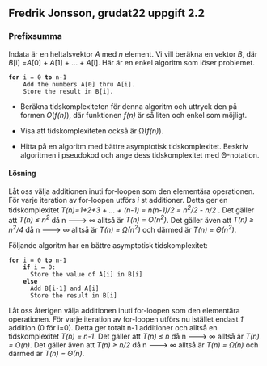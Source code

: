 ## Fredrik Jonsson, grudat22 uppgift 2.2
### Prefixsumma
Indata är en heltalsvektor <i>A</i> med <i>n</i>&nbsp;element. Vi vill beräkna en vektor <i>B</i>, där <i>B</i>[i]&nbsp;=<i>A</i>[0]&nbsp;+&nbsp;<i>A</i>[1]&nbsp;+&nbsp;...&nbsp;+&nbsp;<i>A</i>[i]. Här är en enkel algoritm som löser problemet.

<pre><code><b>for</b> i = 0 <b>to</b> n-1
    Add the numbers A[0] thru A[i].
    Store the result in B[i].
</code></pre>

- Beräkna tidskomplexiteten för denna algoritm och uttryck den på
  formen&nbsp;<i>O</i>(<i>f(n)</i>), där funktionen&nbsp;<i>f(n)</i>
  är så liten och enkel som möjligt.

- Visa att tidskomplexiteten också är &Omega;(<i>f(n)</i>).

- Hitta på en algoritm med bättre asymptotisk tidskomplexitet.
  Beskriv algoritmen i pseudokod och ange dess
  tidskomplexitet med Θ-notation.

#### Lösning
Låt oss välja additionen inuti for-loopen som den elementära operationen. 
För varje iteration av for-loopen utförs <i>i</i> st additioner. Detta ger en tidskomplexitet
<i>T(n)=1+2+3 + ... + (n-1) = n(n-1)/2  = n<sup>2</sup>/2 - n/2 </i>. Det gäller att <i>T(n) &le; n<sup>2</sup>
</i> då n ---> &infin; alltså är <i>T(n) = O(n<sup>2</sup>)</i>. Det gäller även att <i>T(n) &ge; n<sup>2</sup>/4</i>
då n ---> &infin; alltså är <i>T(n) = &Omega;(n<sup>2</sup>)</i> och därmed är <i>T(n) = &Theta;(n<sup>2</sup>)</i>.

Följande algoritm har en bättre asymptotisk tidskomplexitet:

<pre><code><b>for</b> i = 0 <b>to</b> n-1
    <b>if </b>i = 0:
      Store the value of A[i] in B[i]
    <b>else</b>
      Add B[i-1] and A[i]
      Store the result in B[i]
</code></pre>
Låt oss återigen välja additionen inuti for-loopen som den elementära operationen. 
För varje iteration av for-loopen utförs nu istället endast <i>1</i> addition (0 för i=0). Detta ger totalt n-1 additioner
och alltså en tidskomplexitet
<i>T(n) = n-1</i>. Det gäller att <i>T(n) &le; n
</i> då n ---> &infin; alltså är <i>T(n) = O(n)</i>. Det gäller även att <i>T(n) &ge; n/2</i>
då n ---> &infin; alltså är <i>T(n) = &Omega;(n)</i> och därmed är <i>T(n) = &Theta;(n)</i>.